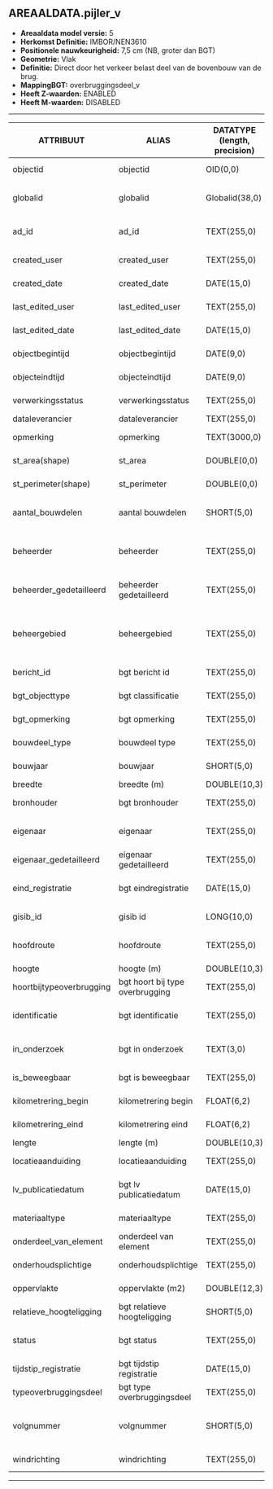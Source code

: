 ﻿## AREAALDATA.pijler_v

* __Areaaldata model versie:__ 5
* __Herkomst Definitie:__ IMBOR/NEN3610
* __Positionele nauwkeurigheid:__ 7,5 cm (NB, groter dan BGT)
* __Geometrie:__ Vlak
* __Definitie:__ Direct door het verkeer belast deel van de bovenbouw van de brug.
* __MappingBGT:__ overbruggingsdeel_v
* __Heeft Z-waarden:__ ENABLED
* __Heeft M-waarden:__ DISABLED

***

|__ATTRIBUUT__                             |__ALIAS__                                     |__DATATYPE (length, precision)__       |__DEFINITIE__ (Oorsprong; Superklasse; Attribuuttype; Enumeratie/Referentie; Verwijzende sleutel; Standaard waarde; Definitie)|
|------                                    |------                                        |------                                 |-----    |
|objectid                                  |objectid                                      |OID(0,0)                               |PNH; AREAALDATA; Waarde wordt automatisch bepaald; ; ; Default: None; Intern ArcGIS Identificatienummer, aangemaakt door ArcGIS.
|globalid                                  |globalid                                      |Globalid(38,0)                         |PNH; AREAALDATA; Waarde wordt automatisch bepaald; ; ; Default: None; Elk object heeft een unieke GlobalID (Global Unique Identifier). Dit is een systeemveld van de ArcGIS software welke noodzakelijk is om een aantal functionaliteiten binnen deze software te kunnen gebruiken.
|ad_id                                     |ad_id                                         |TEXT(255,0)                            |PNH; AREAALDATA; GUID; ; ; Default: None; Uniek identificatienummer voor het object dat onveranderlijk is zolang het object bestaat in Areaaldata: in format 'AD.[GUID]'. Dit moet worden ingevuld door de aannemer.
|created_user                              |created_user                                  |TEXT(255,0)                            |PNH; AREAALDATA; Waarde wordt automatisch bepaald; ; ; Default: None; Naam van gebruiker die de rij heeft aangemaakt, gegenereerd door ArcGIS.
|created_date                              |created_date                                  |DATE(15,0)                             |PNH; AREAALDATA; Waarde wordt automatisch bepaald; ; ; Default: None; Datum waarop de rij aan de database is toegevoegd, gegenereerd door ArcGIS.
|last_edited_user                          |last_edited_user                              |TEXT(255,0)                            |PNH; AREAALDATA; Waarde wordt automatisch bepaald; ; ; Default: None; Naam van gebruiker die de laatste mutatie heeft doorgevoerd, gegenereerd door ArcGIS.
|last_edited_date                          |last_edited_date                              |DATE(15,0)                             |PNH; AREAALDATA; Waarde wordt automatisch bepaald; ; ; Default: None; Datum van de laatste mutatie, gegenereerd door ArcGIS.
|objectbegintijd                           |objectbegintijd                               |DATE(9,0)                              |PNH; AREAALDATA; Vrij invoerveld; ; ; Default: None; Datum waarop het object bij de bronhouder is ontstaan.
|objecteindtijd                            |objecteindtijd                                |DATE(9,0)                              |PNH; AREAALDATA; Vrij invoerveld; ; ; Default: None; Datum waarop het object bij de bronhouder niet meer geldig is.
|verwerkingsstatus                         |verwerkingsstatus                             |TEXT(255,0)                            |PNH; AREAALDATA; Enumeratie; keuzelijst [Verwerkingsstatus](../domeinen/Verwerkingsstatus.html); ; Default: None; Status van de gegevens.
|dataleverancier                           |dataleverancier                               |TEXT(255,0)                            |PNH; AREAALDATA; Vrij invoerveld; ; ; Default: None; Leverancier van de data.
|opmerking                                 |opmerking                                     |TEXT(3000,0)                           |PNH; AREAALDATA; Vrij invoerveld; ; ; Default: None; Algemene opmerking voor het object, zoals een omschrijving of toelichting.
|st_area(shape)                            |st_area                                       |DOUBLE(0,0)                            |PNH; AREAALDATA; Waarde wordt automatisch bepaald; ; ; Default: None; Oppervlakte van het beheerobject in m2.
|st_perimeter(shape)                       |st_perimeter                                  |DOUBLE(0,0)                            |PNH; AREAALDATA; Waarde wordt automatisch bepaald; ; ; Default: None; Omtrek van het beheerobject in meters.
|aantal_bouwdelen                          |aantal bouwdelen                              |SHORT(5,0)                             |PNH; Decompositie; Vrij invoerveld; ; ; Default: None; Indien een of meer dezelfde bouwdelen als een enkel bouwdeel mogen worden opgenomen, kan in dit attribuut worden aangegeven hoeveel bouwdelen het betreft. Let op: Enkel door PNH in te vullen
|beheerder                                 |beheerder                                     |TEXT(255,0)                            |IMBOR; Beheerd object; Enumeratie/Referentie; keuzelijst [BeheerdObjectBeheerder](../domeinen/BeheerdObjectBeheerder.html); ; Default: None; Een publiekrechtelijke instantie of (rechts)persoon die toeziet op de instandhouding van o.a. een object, kunstwerk of waterstaatswerk. De typen beheerder zijn conform de indeling in bronhouders (BGT).
|beheerder_gedetailleerd                   |beheerder gedetailleerd                       |TEXT(255,0)                            |IMBOR; Beheerd object; Enumeratie/Referentie; keuzelijst [BeheerdObjectBeheerderGedetailleerd](../domeinen/BeheerdObjectBeheerderGedetailleerd.html); ; Default: None; Nadere aanduiding van de beheerder van het beheerobject.
|beheergebied                              |beheergebied                                  |TEXT(255,0)                            |IMBOR; Beheerd object; Enumeratie/Referentie; keuzelijst [GCR_NAAM](../domeinen/GCR_NAAM.html); Verwijzende sleutel naar [gebiedscontractregio_v]; Default: None; De provincie heeft haar gebied in 8 gebieden opgesplitst. Amsterdam (gebied 8) is zelfstandig. Aanduiding van het beheergebied waarbinnen het beheerobject ligt. Bevat een verwijzende sleutel naar gebiedscontractregio_v (simpel). AD_ID foreign key. 
|bericht_id                                |bgt bericht id                                |TEXT(255,0)                            |PNH; Geo-object; Vrij invoerveld; ; ; Default: None; Nummer van het bericht dat PNH heeft verzonden naar LV. Dit mag niet worden ingevuld door de aannemer.
|bgt_objecttype                            |bgt classificatie                             |TEXT(255,0)                            |IMBOR; Geo-object; Enumeratie/Referentie; keuzelijst [BGTclassificatie](../domeinen/BGTclassificatie.html); ; Default: overbruggingsdeel_v; Specificatie van het BGT/IMGeo-object.
|bgt_opmerking                             |bgt opmerking                                 |TEXT(255,0)                            |IMBOR; Geo-object; Vrij invoerveld; ; ; Default: None; Opmerking die bij het object ten behoeve van de uitwisseling geplaatst kan worden speciaal voor de BGT-applicatie (Geovoorziening).
|bouwdeel_type                             |bouwdeel type                                 |TEXT(255,0)                            |PNH; Areaaldata; Enumeratie/Referentie; keuzelijst [typeKWbouwdeel](../domeinen/typeKWbouwdeel.html); ; Default: Pijler; Type materiaal.
|bouwjaar                                  |bouwjaar                                      |SHORT(5,0)                             |PNH; Areaaldata; Vrij invoerveld; ; ; Default: None; Bouwjaar van het object. Deze kan afwijken van het jaar van aanleg, bijvoorbeeld wanneer een beheerobject hergebruikt wordt.
|breedte                                   |breedte (m)                                   |DOUBLE(10,3)                           |IMBOR; Kunstwerk; Vrij invoerveld; ; ; Default: None; Breedte van het beheerobject.
|bronhouder                                |bgt bronhouder                                |TEXT(255,0)                            |IMBOR; Geo-object; Enumeratie/Referentie; keuzelijst [Bronhouder](../domeinen/Bronhouder.html); ; Default: None; De bronhoudercode van het object.
|eigenaar                                  |eigenaar                                      |TEXT(255,0)                            |IMBOR; Beheerd object; Enumeratie/Referentie; keuzelijst [BeheerdObjectEigenaar](../domeinen/BeheerdObjectEigenaar.html); ; Default: None; (Rechts)persoon die het meest omvattend recht op een zaak heeft. De typen eigenaren zijn conform de indeling in bronhouders (BGT).
|eigenaar_gedetailleerd                    |eigenaar gedetailleerd                        |TEXT(255,0)                            |IMBOR; Beheerd object; Enumeratie/Referentie; keuzelijst [BeheerdObjectEigenaarGedetailleerd](../domeinen/BeheerdObjectEigenaarGedetailleerd.html); ; Default: None; Nadere aanduiding van de eigenaar van het beheerobject.
|eind_registratie                          |bgt eindregistratie                           |DATE(15,0)                             |IMBOR; Geo-object; Vrij invoerveld; ; ; Default: None; Eind van de periode waarop deze instantie van het object geldig is bij de bronhouder. Wanneer deze waarde niet is ingevuld is de instantie nog geldig.
|gisib_id                                  |gisib id                                      |LONG(10,0)                             |PNH; Areaaldata; Vrij invoerveld; ; ; Default: None; Uniek Identificatienummer beheer openbare ruimte (GISIB), wordt aangemaakt in GISIB en mag niet worden ingevuld door de aannemer.
|hoofdroute                                |hoofdroute                                    |TEXT(255,0)                            |PNH; Areaaldata; Enumeratie/Referentie; keuzelijst [Hoofdroute](../domeinen/Hoofdroute.html); Verwijzende sleutel naar [weg_v]; Default: None; Verwijzende sleutel naar weg_v (simpel); Naam van de hoofdroute waarbinnen het object ligt.
|hoogte                                    |hoogte (m)                                    |DOUBLE(10,3)                           |IMBOR; Kunstwerk; Vrij invoerveld; ; ; Default: None; Hoogte van het beheerobject in meters.
|hoortbijtypeoverbrugging                  |bgt hoort bij type overbrugging               |TEXT(255,0)                            |PNH; Kunstwerk; Enumeratie/Referentie; keuzelijst [HoortBijTypeOverbrugging](../domeinen/HoortBijTypeOverbrugging.html); ; Default: None; Nadere_classificatie_van_het_overbrugging_waar_het_overbruggingsdeel_een_onderdeel_van_is.
|identificatie                             |bgt identificatie                             |TEXT(255,0)                            |IMBOR; Object; GUID; ; ; Default: None; Uniek nummer van het object (GUID), een numerieke identificatie. Conform NEN3610 zijn identificatiecodes persistent: ze wijzigen niet gedurende de levensduur van een object. SVB identificatie
|in_onderzoek                              |bgt in onderzoek                              |TEXT(3,0)                              |IMBOR; Geo-object; Enumeratie/Referentie; keuzelijst [JaNeeOnbekend](../domeinen/JaNeeOnbekend.html); ; Default: None; Een aanduiding waarmee wordt aangegeven dat een onderzoek wordt uitgevoerd naar de juistheid van een of meer gegevens van het betreffende object.
|is_beweegbaar                             |bgt is beweegbaar                             |TEXT(255,0)                            |PNH; Geo-object; Enumeratie/Referentie; keuzelijst [JaNeeOnbekend](../domeinen/JaNeeOnbekend.html); ; Default: None; Aanduiding of de brug waar het overbruggingsdeel bij hoort al dan niet beweegbaar is.
|kilometrering_begin                       |kilometrering begin                           |FLOAT(6,2)                             |IMBOR; Beweegbare brug; Vrij invoerveld; ; ; Default: None; Kilometrering alleen bij kunstwerken die langs een weg liggen-eind
|kilometrering_eind                        |kilometrering eind                            |FLOAT(6,2)                             |IMBOR; Beweegbare brug; Vrij invoerveld; ; ; Default: None; Kilometrering alleen bij kunstwerken die langs een weg liggen-eind
|lengte                                    |lengte (m)                                    |DOUBLE(10,3)                           |IMBOR; Kunstwerk; Vrij invoerveld; ; ; Default: None; Lengte van het beheerobject in meters.
|locatieaanduiding                         |locatieaanduiding                             |TEXT(255,0)                            |PNH; Decompositie; Enumeratie/Referentie; keuzelijst [Locatieaanduiding](../domeinen/Locatieaanduiding.html); ; Default: None; Om de locatie van verschillende bouwdelen aan te duiden waar volgnr en windrichting niet volstaan
|lv_publicatiedatum                        |bgt lv publicatiedatum                        |DATE(15,0)                             |IMBOR; Geo-object; Waarde wordt automatisch bepaald; ; ; Default: None; Datum en tijdstip waarop de Landelijke voorziening het object heeft opgenomen. Dit mag niet worden ingevuld door de aannemer.
|materiaaltype                             |materiaaltype                                 |TEXT(255,0)                            |PNH; Areaaldata; Enumeratie/Referentie; keuzelijst [Materiaaltype](../domeinen/Materiaaltype.html); ; Default: None; Materiaal waaruit het object is opgebouwd.
|onderdeel_van_element                     |onderdeel van element                         |TEXT(255,0)                            |PNH; Decompositie; Vrij invoerveld; ; ; Default: None; Verwijzende sleutel naar kwelement_tbl  (simpel); Featureclass is een element van
|onderhoudsplichtige                       |onderhoudsplichtige                           |TEXT(255,0)                            |IMBOR; Beheerd object; Enumeratie/Referentie; keuzelijst [BeheerdObjectOnderhoudsplichtige](../domeinen/BeheerdObjectOnderhoudsplichtige.html); ; Default: None; Organisatie die verantwoordelijk is voor het onderhoud van het beheerobject.
|oppervlakte                               |oppervlakte (m2)                              |DOUBLE(12,3)                           |IMBOR; Kunstwerk; Vrij invoerveld; ; ; Default: None; Oppervlakte van het beheerobject in m2, overgenomen van BGT/IMGeo.
|relatieve_hoogteligging                   |bgt relatieve hoogteligging                   |SHORT(5,0)                             |IMBOR; Geo-object; Vrij invoerveld; ; ; Default: None; Aanduiding voor de relatieve hoogte van het beheerobject.
|status                                    |bgt status                                    |TEXT(255,0)                            |IMBOR; Geo-object; Enumeratie/Referentie; keuzelijst [BGTstatus](../domeinen/BGTstatus.html); ; Default: None; Status van het Beheerobject in het inwinningsproces van de geometrie. Wordt gebruikt voor schets- en definitieve geometrie.
|tijdstip_registratie                      |bgt tijdstip registratie                      |DATE(15,0)                             |IMBOR; Geo-object; Waarde wordt automatisch bepaald; ; ; Default: None; Tijdstip waarop deze versie van het informatieobject is opgenomen in de registratie.
|typeoverbruggingsdeel                     |bgt type overbruggingsdeel                    |TEXT(255,0)                            |IMBOR; Pijler; Enumeratie/Referentie; keuzelijst [OverbruggingsdeelType](../domeinen/OverbruggingsdeelType.html); ; Default: pijler; Het soort onderdeel van de brugconstructie.
|volgnummer                                |volgnummer                                    |SHORT(5,0)                             |PNH; Decompositie; Vrij invoerveld; ; ; Default: None; Indien een reeks van dezelfde bouwdelen voorkomen dan dienen deze worden met een volgnummer te worden geduid. De nummering dient logischerwijs te worden gestart met noord georiënteerde item als eerste te benoemen en vervolgens de daaropvolgende items door te nummeren met de klok mee
|windrichting                              |windrichting                                  |TEXT(255,0)                            |PNH; Decompositie; Enumeratie/Referentie; keuzelijst [WINDRICHTING](../domeinen/WINDRICHTING.html); ; Default: None; Om de locatie van verschillende bouwdelen aan te duiden

***

